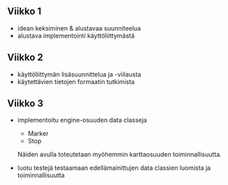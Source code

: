 ## Viikko 1

- idean keksiminen & alustavaa suunniteelua
- alustava implementointi käyttöliittymästä

## Viikko 2

- käyttöliittymän lisäsuunnittelua ja -viilausta
- käytettävien tietojen formaatin tutkimista

## Viikko 3

- implementoitu engine-osuuden data classeja
  - Marker
  - Stop

  Näiden avulla toteutetaan myöhemmin karttaosuuden toiminnallisuutta.

- luotu testejä testaamaan edellämainittujen data classien luomista ja toiminnallisuutta
